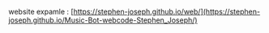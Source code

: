 website expamle : [https://stephen-joseph.github.io/web/](https://stephen-joseph.github.io/Music-Bot-webcode-Stephen_Joseph/)
